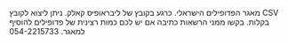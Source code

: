 מאגר הפדופילים הישראלי.
כרגע בקובץ של ליבראופיס קאלק.
ניתן ליצוא לקובץ CSV בקלות.
בקשו ממני הרשאות כתיבה אם יש לכם כמות רצינית של פדופילים להוסיף למאגר.
054-2215733
